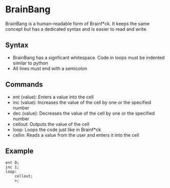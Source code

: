 # BrainBang
BrainBang is a human-readable form of Brainf*ck. It keeps the same concept but has a dedicated syntax and is easier to read and write.

## Syntax
- BrainBang has a signficant whitespace. Code in loops must be indented similar to python
- All lines must end with a semicolon

## Commands
- ent (value): Enters a value into the cell
- inc (value): Increases the value of the cell by one or the specified number
- dec (value): Decreases the value of the cell by one or the specified number
- cellout: Outputs the value of the cell
- loop: Loops the code just like in Brainf*ck
- cellin: Reads a value from the user and enters it into the cell

## Example
```brainbang
ent 0;
inc 1;
loop:
    cellout;
    >;
```
